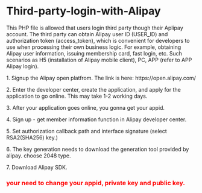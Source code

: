 # Third-party-login-with-Alipay
This PHP file is allowed that users login third party though their Aplipay account. The third party can obtain Alipay user ID (USER_ID) and authorization token (access_token), which is convenient for developers to use when processing their own business logic. For example, obtaining Alipay user information, issuing membership card, fast login, etc. Such scenarios as H5 (installation of Alipay mobile client), PC, APP (refer to APP Alipay login).

<p>1. Signup the Alipay open platfrom. The link is here: https://open.alipay.com/</p>
<p>2. Enter the developer center, create the application, and apply for the application to go online. This may take 1-2 working days.</p>
<p>3. After your application goes online, you gonna get your appid.</p>
<p>4. Sign up - get member information function in Alipay developer center.</p>
<p>5. Set authorization callback path and interface signature (select RSA2(SHA256) key.)</p>
<p>6. The key generation needs to download the generation tool provided by alipay. choose 2048 type.</p>
<p>7. Download Alipay SDK.</p>

<h3 style="color:red;"> your need to change your appid, private key and public key.</h3>
